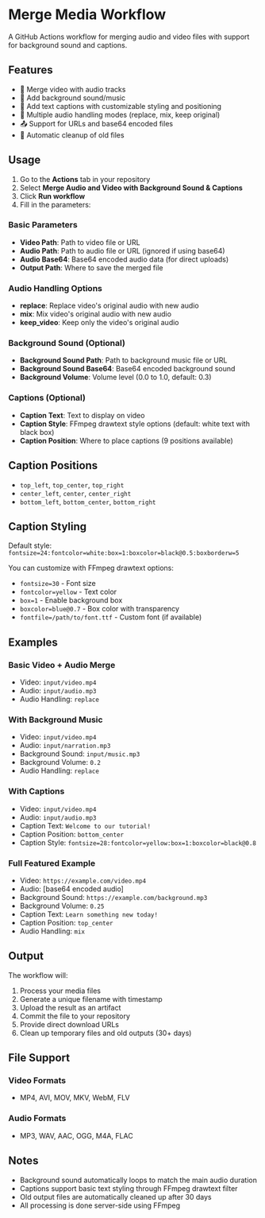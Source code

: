 # Merge Media Workflow

A GitHub Actions workflow for merging audio and video files with support for background sound and captions.

## Features

- 🎥 Merge video with audio tracks
- 🎵 Add background sound/music
- 📝 Add text captions with customizable styling and positioning
- 🔄 Multiple audio handling modes (replace, mix, keep original)
- 📤 Support for URLs and base64 encoded files
- 🧹 Automatic cleanup of old files

## Usage

1. Go to the **Actions** tab in your repository
2. Select **Merge Audio and Video with Background Sound & Captions**
3. Click **Run workflow**
4. Fill in the parameters:

### Basic Parameters

- **Video Path**: Path to video file or URL
- **Audio Path**: Path to audio file or URL (ignored if using base64)
- **Audio Base64**: Base64 encoded audio data (for direct uploads)
- **Output Path**: Where to save the merged file

### Audio Handling Options

- **replace**: Replace video's original audio with new audio
- **mix**: Mix video's original audio with new audio
- **keep_video**: Keep only the video's original audio

### Background Sound (Optional)

- **Background Sound Path**: Path to background music file or URL
- **Background Sound Base64**: Base64 encoded background sound
- **Background Volume**: Volume level (0.0 to 1.0, default: 0.3)

### Captions (Optional)

- **Caption Text**: Text to display on video
- **Caption Style**: FFmpeg drawtext style options (default: white text with black box)
- **Caption Position**: Where to place captions (9 positions available)

## Caption Positions

- `top_left`, `top_center`, `top_right`
- `center_left`, `center`, `center_right`
- `bottom_left`, `bottom_center`, `bottom_right`

## Caption Styling

Default style: `fontsize=24:fontcolor=white:box=1:boxcolor=black@0.5:boxborderw=5`

You can customize with FFmpeg drawtext options:
- `fontsize=30` - Font size
- `fontcolor=yellow` - Text color
- `box=1` - Enable background box
- `boxcolor=blue@0.7` - Box color with transparency
- `fontfile=/path/to/font.ttf` - Custom font (if available)

## Examples

### Basic Video + Audio Merge
- Video: `input/video.mp4`
- Audio: `input/audio.mp3`
- Audio Handling: `replace`

### With Background Music
- Video: `input/video.mp4`
- Audio: `input/narration.mp3`
- Background Sound: `input/music.mp3`
- Background Volume: `0.2`
- Audio Handling: `replace`

### With Captions
- Video: `input/video.mp4`
- Audio: `input/audio.mp3`
- Caption Text: `Welcome to our tutorial!`
- Caption Position: `bottom_center`
- Caption Style: `fontsize=28:fontcolor=yellow:box=1:boxcolor=black@0.8`

### Full Featured Example
- Video: `https://example.com/video.mp4`
- Audio: [base64 encoded audio]
- Background Sound: `https://example.com/background.mp3`
- Background Volume: `0.25`
- Caption Text: `Learn something new today!`
- Caption Position: `top_center`
- Audio Handling: `mix`

## Output

The workflow will:
1. Process your media files
2. Generate a unique filename with timestamp
3. Upload the result as an artifact
4. Commit the file to your repository
5. Provide direct download URLs
6. Clean up temporary files and old outputs (30+ days)

## File Support

### Video Formats
- MP4, AVI, MOV, MKV, WebM, FLV

### Audio Formats
- MP3, WAV, AAC, OGG, M4A, FLAC

## Notes

- Background sound automatically loops to match the main audio duration
- Captions support basic text styling through FFmpeg drawtext filter
- Old output files are automatically cleaned up after 30 days
- All processing is done server-side using FFmpeg
